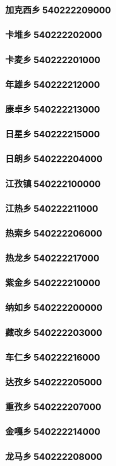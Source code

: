 # 加克西乡 540222209000
# 卡堆乡 540222202000
# 卡麦乡 540222201000
# 年雄乡 540222212000
# 康卓乡 540222213000
# 日星乡 540222215000
# 日朗乡 540222204000
# 江孜镇 540222100000
# 江热乡 540222211000
# 热索乡 540222206000
# 热龙乡 540222217000
# 紫金乡 540222210000
# 纳如乡 540222200000
# 藏改乡 540222203000
# 车仁乡 540222216000
# 达孜乡 540222205000
# 重孜乡 540222207000
# 金嘎乡 540222214000
# 龙马乡 540222208000
